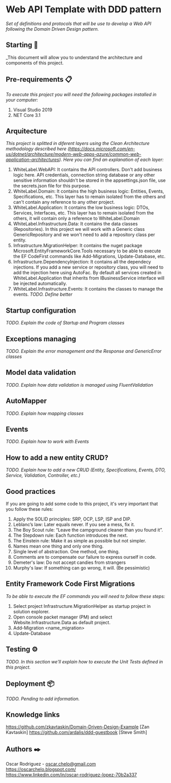 # Web API Template with DDD pattern

_Set of definitions and protocols that will be use to develop a Web API following the Domain Driven Design pattern._

## Starting 🚀

_This document will allow you to understand the architecture and components of this project. 

## Pre-requirements 📋

_To execute this project you will need the following packages installed in your computer:_

1. Visual Studio 2019
2. NET Core 3.1

## Arquitecture 

_This project is splitted in diferent layers using the Clean Architecture methodology described here (https://docs.microsoft.com/en-us/dotnet/architecture/modern-web-apps-azure/common-web-application-architectures). Here you can find an explanation of each layer:_

1. WhiteLabel.WebAPI: It contains the API controllers. Don't add business logic here. API credentials, connection string database or any other sensitive information shouldn't be stored in the appsettings.json file, use the secrets.json file for this purpose.
2. WhiteLabel.Domain: It contains the high business logic: Entities, Events, Specifications, etc. This layer has to remain isolated from the others and can't contain any reference to any other project.
3. WhiteLabel.Application: It contains the low business logic: DTOs, Services, Interfaces, etc. This layer has to remain isolated from the others, it will contain only a reference to WhiteLabel.Domain
4. WhiteLabel.Infrastructure.Data: It contains the data classes (Repositories). In this project we will work with a Generic class GenericRepository and we won't need to add a repository class per entity.
5. Infrastructure.MigrationHelper: It contains the nuget package Microsoft.EntityFrameworkCore.Tools necessary to be able to execute the EF CodeFirst commands like Add-Migrations, Update-Database, etc.
6. Infrastructure.DependencyInjection: It contains all the dependecy injections. If you add a new service or repository class, you will need to add the injection here using AutoFac. By default all services created in WhiteLabel.Application that inherits from IBusinessService interface will be injected automatically.
7. WhiteLabel.Infrastructure.Events: It contains the classes to manage the events. _TODO. Define better_

## Startup configuration

_TODO. Explain the code of Startup and Program classes_

## Exceptions managing

_TODO. Explain the error management and the Response and GenericError classes_

## Model data validation

_TODO. Explain how data validation is managed using FluentValidation_

## AutoMapper

_TODO. Explain how mapping classes_

## Events

_TODO. Explain how to work with Events_

## How to add a new entity CRUD?

_TODO. Explain how to add a new CRUD (Entity, Specifications, Events, DTO, Service, Validation, Controller, etc.)_

## Good practices

If you are going to add some code to this project, it's very important that you follow these rules:

1. Apply the SOLID principles: SRP, OCP, LSP, ISP and DIP.
2. Leblanc’s law: Later equals never. If you see a mess, fix it.
3. The Boy Scout rule: “Leave the campground cleaner than you found it”.
4. The Stepdown rule: Each function introduces the next.
5. The Einstein rule: Make it as simple as possible but not simpler.
6. Names mean one thing and only one thing.
7. Single level of abstraction. One method, one thing.
8. Comments are to compensate our failure to express ourself in code.
9. Demeter's law: Do not accept candies from strangers
10. Murphy's law: If something can go wrong, it will. (Be pessimistic)

## Entity Framework Code First Migrations

_To be able to execute the EF commands you will need to follow these steps:_

1. Select project Infrastructure.MigrationHelper as startup project in solution explorer.
2. Open console packet manager (PM) and select Website.Infrastructure.Data as default project.
3. Add-Migration <name_migration>
4. Update-Database

## Testing ⚙️

_TODO. In this section we'll explain how to execute the Unit Tests defined in this project._

## Deployment 📦

_TODO. Pending to add information._

## Knowledge links

https://github.com/zkavtaskin/Domain-Driven-Design-Example [Zan Kavtaskin]
https://github.com/ardalis/ddd-guestbook [Steve Smith]

## Authors ✒️

Oscar Rodriguez - oscar.chelo@gmail.com<br />
https://oscarchelo.blogspot.com/<br />
https://www.linkedin.com/in/oscar-rodriguez-lopez-70b2a337<br />

